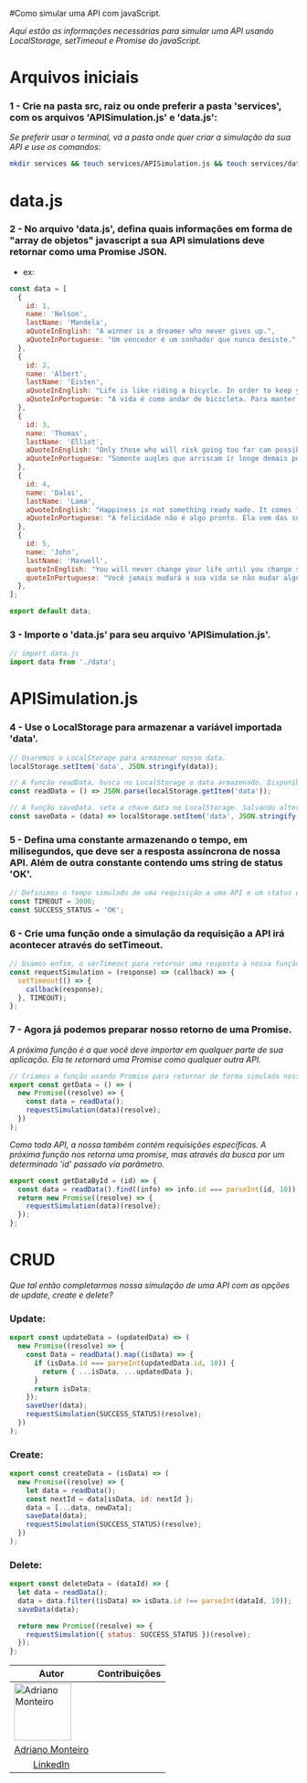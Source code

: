 #Como simular uma API com javaScript.

*Aqui estão as informações necessárias para simular uma API usando LocalStorage, setTimeout e Promise do javaScript.*

# Arquivos iniciais

### 1 - Crie na pasta src, raiz ou onde preferir a pasta 'services', com os arquivos 'APISimulation.js' e 'data.js':
*Se preferir usar o terminal, vá a pasta onde quer criar a simulação da sua API e use os comandos:*

```bash
mkdir services && touch services/APISimulation.js && touch services/data.js
```

# data.js

### 2 - No arquivo 'data.js', defina quais informações em forma de "array de objetos" javascript a sua API simulations deve retornar como uma Promise JSON.

- ex:

```js
const data = [
  {
    id: 1,
    name: 'Nelson',
    lastName: 'Mandela',
    aQuoteInEnglish: "A winner is a dreamer who never gives up.",
    aQuoteInPortuguese: "Um vencedor é um sonhador que nunca desiste.",
  },
  {
    id: 2,
    name: 'Albert',
    lastName: 'Eisten',
    aQuoteInEnglish: "Life is like riding a bicycle. In order to keep your balance, you must keep moving.",
    aQuoteInPortuguese: "A vida é como andar de bicicleta. Para manter o equilibrio, você precisa continuar em movimento.",
  },
  {
    id: 3,
    name: 'Thomas',
    lastName: 'Elliot',
    aQuoteInEnglish: "Only those who will risk going too far can possibly find out how far one can go.",
    aQuoteInPortuguese: "Somente auqles que arriscam ir longe demais podem descobrir até onde conseguem ir.",
  },
  {
    id: 4,
    name: 'Dalai',
    lastName: 'Lama',
    aQuoteInEnglish: "Happiness is not something ready made. It comes from your own actions.",
    aQuoteInPortuguese: "A felicidade não é algo pronto. Ela vem das suas ações.",
  },
  {
    id: 5,
    name: 'John',
    lastName: 'Maxwell',
    quoteInEnglish: "You will never change your life until you change something you do daily.",
    quoteInPortuguese: "Você jamais mudará a sua vida se não mudar algo que você faz diariamente.",
  },
];

export default data;

```

### 3 - Importe o 'data.js' para seu arquivo 'APISimulation.js'.

```js
// import data.js
import data from './data';
```

# APISimulation.js

### 4 - Use o LocalStorage para armazenar a variável importada 'data'.

```js
// Usaremos o LocalStorage para armazenar nosso data.
localStorage.setItem('data', JSON.stringify(data));

// A função readData, busca no LocalStorage o data armazenado. Disponibilizando para o uso das funções logo abaixo.
const readData = () => JSON.parse(localStorage.getItem('data'));

// A função saveData, seta a chave data no LocalStorage. Salvando alterações no objeto passado via parâmetro, também utilizada nas funções logo abaixo:
const saveData = (data) => localStorage.setItem('data', JSON.stringify(data));
```

### 5 - Defina uma constante armazenando o tempo, em milisegundos, que deve ser a resposta assíncrona de nossa API. Além de outra constante contendo ums string de status 'OK'.

```js
// Definimos o tempo simulado de uma requisição a uma API e um status de resposta 'OK'.
const TIMEOUT = 3000;
const SUCCESS_STATUS = 'OK';
```

### 6 - Crie uma função onde a simulação da requisição a API irá acontecer através do setTimeout.

```js
// Usamos enfim, o serTimeout para retornar uma resposta à nossa função.
const requestSimulation = (response) => (callback) => {
  setTimeout(() => {
    callback(response);
  }, TIMEOUT);
};
```

### 7 - Agora já podemos preparar nosso retorno de uma Promise. 
*A próxima função é a que você deve importar em qualquer parte de sua aplicação. Ela te retornará uma Promise como qualquer outra API.*

```js
// Criamos a função usando Promise para retornar de forma simulada nosso data como uma promise assímcrona.
export const getData = () => (
  new Promise((resolve) => {
    const data = readData();
    requestSimulation(data)(resolve);
  })
);
```

*Como toda API, a nossa também contém requisições específicas. A próxima função nos retorna uma promise, mas através da busca por um determinado 'id' passado via parâmetro.*

```js
export const getDataById = (id) => {
  const data = readData().find((info) => info.id === parseInt(id, 10));
  return new Promise((resolve) => {
    requestSimulation(data)(resolve);
  });
};
```

# CRUD
*Que tal então completarmos nossa simulação de uma API com as opções de update, create e delete?*

### Update:

```js
export const updateData = (updatedData) => (
  new Promise((resolve) => {
    const Data = readData().map((isData) => {
      if (isData.id === parseInt(updatedData.id, 10)) {
        return { ...isData, ...updatedData };
      }
      return isData;
    });
    saveUser(data);
    requestSimulation(SUCCESS_STATUS)(resolve);
  })
);
```

### Create:

```js
export const createData = (isData) => (
  new Promise((resolve) => {
    let data = readData();
    const nextId = data[isData, id: nextId };
    data = [...data, newData];
    saveData(data);
    requestSimulation(SUCCESS_STATUS)(resolve);
  })
);
```

### Delete:

```js
export const deleteData = (dataId) => {
  let data = readData();
  data = data.filter((isData) => isData.id !== parseInt(dataId, 10));
  saveData(data);

  return new Promise((resolve) => {
    requestSimulation({ status: SUCCESS_STATUS })(resolve);
  });
};
```
<div>
  <table>
    <thead>
      <tr>
        <th>Autor</th>
        <th colspan="2">Contribuições</th>
      </tr>
    </thhead>
    <tbody>
      <tr>
        <td><img src="https://avatars.githubusercontent.com/u/47261292?v=4" alt="Adriano Monteiro" width="100x" /></td>
      </tr>
      <tr>
        <td style="text-align: center">
          <a href="https://www.linkedin.com/in/adrianomonteiroweb/" target="_blank">Adriano Monteiro</a>
        </td>
      </tr>
      <tr>
        <td style="text-align: center">
          <a href="https://www.linkedin.com/in/adrianomonteiroweb/" target="_blank">LinkedIn</a>
        </td>
      </tr>
    </tbody>
  </table>
</div>